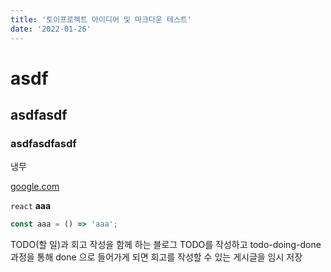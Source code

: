```yaml
---
title: '토이프로젝트 아이디어 및 마크다운 테스트'
date: '2022-01-26'
---
```

# asdf
## asdfasdf
### asdfasdfasdf

냉무

[google.com](google.com)

`react`
**aaa**

```jsx
const aaa = () => 'aaa';
```


TODO(할 일)과 회고 작성을 함께 하는 블로그
TODO를 작성하고
todo-doing-done 과정을 통해 done 으로 들어가게 되면
회고를 작성할 수 있는 게시글을 임시 저장
